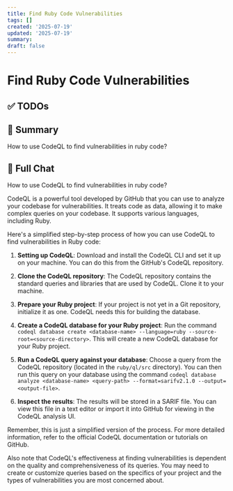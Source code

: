 ```yaml
---
title: Find Ruby Code Vulnerabilities
tags: []
created: '2025-07-19'
updated: '2025-07-19'
summary:
draft: false
---
```


# Find Ruby Code Vulnerabilities

## ✅ TODOs


## 📌 Summary
How to use CodeQL to find vulnerabilities in ruby code?

## 🧠 Full Chat


How to use CodeQL to find vulnerabilities in ruby code?

CodeQL is a powerful tool developed by GitHub that you can use to analyze your codebase for vulnerabilities. It treats code as data, allowing it to make complex queries on your codebase. It supports various languages, including Ruby.

Here's a simplified step-by-step process of how you can use CodeQL to find vulnerabilities in Ruby code:

1. **Setting up CodeQL**: Download and install the CodeQL CLI and set it up on your machine. You can do this from the GitHub's CodeQL repository.

2. **Clone the CodeQL repository**: The CodeQL repository contains the standard queries and libraries that are used by CodeQL. Clone it to your machine.

3. **Prepare your Ruby project**: If your project is not yet in a Git repository, initialize it as one. CodeQL needs this for building the database.

4. **Create a CodeQL database for your Ruby project**: Run the command `codeql database create <database-name> --language=ruby --source-root=<source-directory>`. This will create a new CodeQL database for your Ruby project.

5. **Run a CodeQL query against your database**: Choose a query from the CodeQL repository (located in the `ruby/ql/src` directory). You can then run this query on your database using the command `codeql database analyze <database-name> <query-path> --format=sarifv2.1.0 --output=<output-file>`.

6. **Inspect the results**: The results will be stored in a SARIF file. You can view this file in a text editor or import it into GitHub for viewing in the CodeQL analysis UI.

Remember, this is just a simplified version of the process. For more detailed information, refer to the official CodeQL documentation or tutorials on GitHub.

Also note that CodeQL's effectiveness at finding vulnerabilities is dependent on the quality and comprehensiveness of its queries. You may need to create or customize queries based on the specifics of your project and the types of vulnerabilities you are most concerned about.
